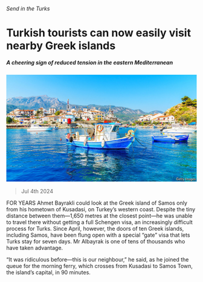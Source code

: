 ###### Send in the Turks

# Turkish tourists can now easily visit nearby Greek islands 

##### A cheering sign of reduced tension in the eastern Mediterranean 

![image](images/20240706_EUP003.jpg) 

> Jul 4th 2024 

FOR YEARS Ahmet Bayrakli could look at the Greek island of Samos only from his hometown of Kusadasi, on Turkey’s western coast. Despite the tiny distance between them—1,650 metres at the closest point—he was unable to travel there without getting a full Schengen visa, an increasingly difficult process for Turks. Since April, however, the doors of ten Greek islands, including Samos, have been flung open with a special “gate” visa that lets Turks stay for seven days. Mr Albayrak is one of tens of thousands who have taken advantage. 

“It was ridiculous before—this is our neighbour,” he said, as he joined the queue for the morning ferry, which crosses from Kusadasi to Samos Town, the island’s capital, in 90 minutes.

